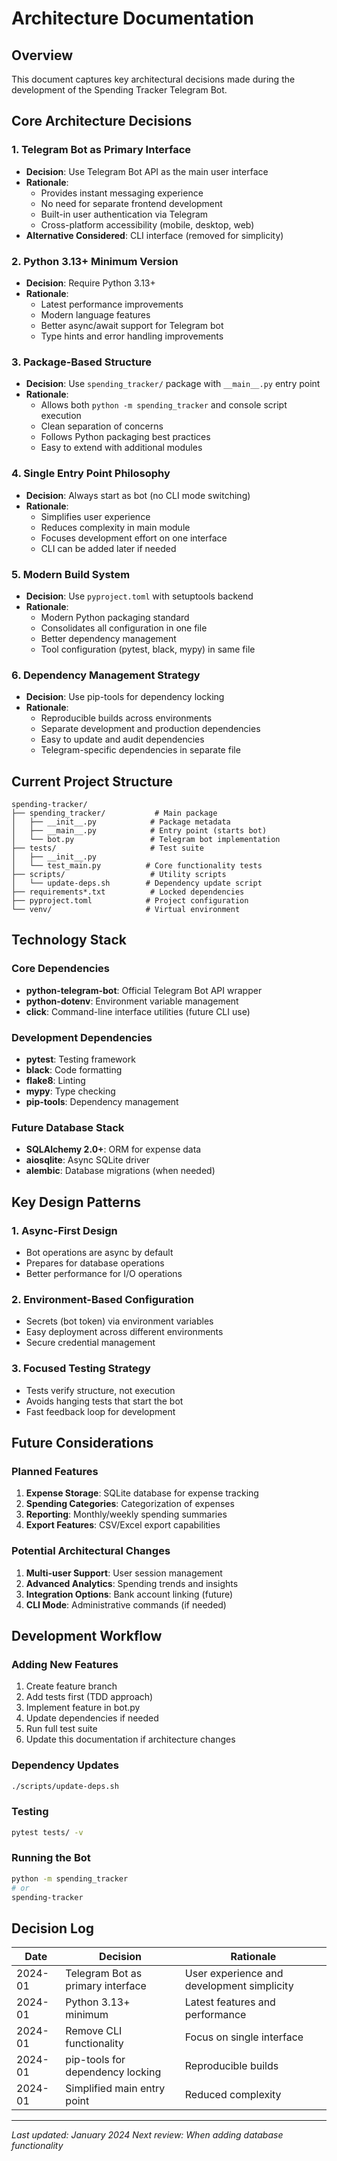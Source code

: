 # Architecture Documentation

## Overview
This document captures key architectural decisions made during the development of the Spending Tracker Telegram Bot.

## Core Architecture Decisions

### 1. **Telegram Bot as Primary Interface**
- **Decision**: Use Telegram Bot API as the main user interface
- **Rationale**: 
  - Provides instant messaging experience
  - No need for separate frontend development
  - Built-in user authentication via Telegram
  - Cross-platform accessibility (mobile, desktop, web)
- **Alternative Considered**: CLI interface (removed for simplicity)

### 2. **Python 3.13+ Minimum Version**
- **Decision**: Require Python 3.13+ 
- **Rationale**:
  - Latest performance improvements
  - Modern language features
  - Better async/await support for Telegram bot
  - Type hints and error handling improvements

### 3. **Package-Based Structure**
- **Decision**: Use `spending_tracker/` package with `__main__.py` entry point
- **Rationale**:
  - Allows both `python -m spending_tracker` and console script execution
  - Clean separation of concerns
  - Follows Python packaging best practices
  - Easy to extend with additional modules

### 4. **Single Entry Point Philosophy**
- **Decision**: Always start as bot (no CLI mode switching)
- **Rationale**:
  - Simplifies user experience
  - Reduces complexity in main module
  - Focuses development effort on one interface
  - CLI can be added later if needed

### 5. **Modern Build System**
- **Decision**: Use `pyproject.toml` with setuptools backend
- **Rationale**:
  - Modern Python packaging standard
  - Consolidates all configuration in one file
  - Better dependency management
  - Tool configuration (pytest, black, mypy) in same file

### 6. **Dependency Management Strategy**
- **Decision**: Use pip-tools for dependency locking
- **Rationale**:
  - Reproducible builds across environments
  - Separate development and production dependencies
  - Easy to update and audit dependencies
  - Telegram-specific dependencies in separate file

## Current Project Structure

```
spending-tracker/
├── spending_tracker/           # Main package
│   ├── __init__.py            # Package metadata
│   ├── __main__.py            # Entry point (starts bot)
│   └── bot.py                 # Telegram bot implementation
├── tests/                     # Test suite
│   ├── __init__.py
│   └── test_main.py          # Core functionality tests
├── scripts/                   # Utility scripts
│   └── update-deps.sh        # Dependency update script
├── requirements*.txt          # Locked dependencies
├── pyproject.toml            # Project configuration
└── venv/                     # Virtual environment
```

## Technology Stack

### Core Dependencies
- **python-telegram-bot**: Official Telegram Bot API wrapper
- **python-dotenv**: Environment variable management
- **click**: Command-line interface utilities (future CLI use)

### Development Dependencies
- **pytest**: Testing framework
- **black**: Code formatting
- **flake8**: Linting
- **mypy**: Type checking
- **pip-tools**: Dependency management

### Future Database Stack
- **SQLAlchemy 2.0+**: ORM for expense data
- **aiosqlite**: Async SQLite driver
- **alembic**: Database migrations (when needed)

## Key Design Patterns

### 1. **Async-First Design**
- Bot operations are async by default
- Prepares for database operations
- Better performance for I/O operations

### 2. **Environment-Based Configuration**
- Secrets (bot token) via environment variables
- Easy deployment across different environments
- Secure credential management

### 3. **Focused Testing Strategy**
- Tests verify structure, not execution
- Avoids hanging tests that start the bot
- Fast feedback loop for development

## Future Considerations

### Planned Features
1. **Expense Storage**: SQLite database for expense tracking
2. **Spending Categories**: Categorization of expenses
3. **Reporting**: Monthly/weekly spending summaries
4. **Export Features**: CSV/Excel export capabilities

### Potential Architectural Changes
1. **Multi-user Support**: User session management
2. **Advanced Analytics**: Spending trends and insights
3. **Integration Options**: Bank account linking (future)
4. **CLI Mode**: Administrative commands (if needed)

## Development Workflow

### Adding New Features
1. Create feature branch
2. Add tests first (TDD approach)
3. Implement feature in bot.py
4. Update dependencies if needed
5. Run full test suite
6. Update this documentation if architecture changes

### Dependency Updates
```bash
./scripts/update-deps.sh
```

### Testing
```bash
pytest tests/ -v
```

### Running the Bot
```bash
python -m spending_tracker
# or
spending-tracker
```

## Decision Log

| Date | Decision | Rationale |
|------|----------|-----------|
| 2024-01 | Telegram Bot as primary interface | User experience and development simplicity |
| 2024-01 | Python 3.13+ minimum | Latest features and performance |
| 2024-01 | Remove CLI functionality | Focus on single interface |
| 2024-01 | pip-tools for dependency locking | Reproducible builds |
| 2024-01 | Simplified main entry point | Reduced complexity |

---

*Last updated: January 2024*
*Next review: When adding database functionality* 